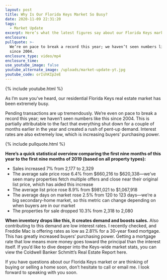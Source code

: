 ```yaml
---
layout: post
title: Why Is Our Florida Keys Market So Busy?
date: 2020-11-09 22:31:20
tags:
  - Market Update
excerpt: Here’s what the latest figures say about our Florida Keys market.
enclosure:
pullquote: >-
  We’re on pace to break a record this year; we haven’t seen numbers like this
  since 2004.
enclosure_type: video/mp4
enclosure_time:
use_youtube_image: false
youtube_alternate_image: /uploads/market-update-yt.jpg
youtube_code: orIshKIp2eE
---
```


{% include youtube.html %}

As I’m sure you’ve heard, our residential Florida Keys real estate market has been extremely busy.&nbsp;

Pending transactions are up tremendously. We’re even on pace to break a record this year; we haven’t seen numbers like this since 2004. This is partially attributable to the fact that everything shut down for a couple of months earlier in the year and created a rush of pent-up demand. Interest rates are also extremely low, which is increasing buyers’ purchasing power.&nbsp;

{% include pullquote.html %}

**Here’s a quick statistical overview comparing the first nine months of this year to the first nine months of 2019 (based on all property types):**

* Sales increased 7% from 2,177 to 2,329
* The average sale price rose 6.4% from $660,216 to $620,338—we’ve seen many properties fetch multiple offers and close near their original list price, which has aided this increase
* The average list price rose 8.9% from $981,021 to $1,067,918
* The average days on market rose 2.5% from 120 to 123 days—we’re a big secondary-home market, so this metric can change depending on when buyers are in our market
* The properties for sale dropped 10.3% from 2,318 to 2,080

**When inventory drops like this, it creates demand and boosts sales.** Also contributing to this demand are low interest rates. I recently checked, and Freddie Mac is offering rates as low as 2.81% for a 30-year fixed mortgage. This has greatly increased buyers’ purchasing power. Getting a mortgage rate that low means more money goes toward the principal than the interest itself. If you’d like to dive deeper into the Keys-wide market stats, you can view the Coldwell Banker Schmitt’s Real Estate Report here.&nbsp;

If you have questions about our Florida Keys market or are thinking of buying or selling a home soon, don’t hesitate to call or email me. I look forward to speaking with you soon.